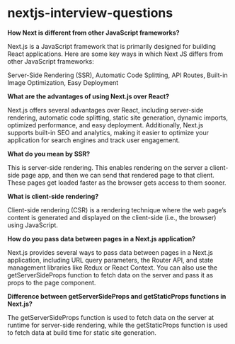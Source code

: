 # nextjs-interview-questions

**How Next is different from other JavaScript frameworks?**

Next.js is a JavaScript framework that is primarily designed for building React applications. Here are some key ways in which Next JS differs from other JavaScript frameworks:

Server-Side Rendering (SSR), 
Automatic Code Splitting, 
API Routes,
Built-in Image Optimization,
Easy Deployment

**What are the advantages of using Next.js over React?**

Next.js offers several advantages over React, including server-side rendering, automatic code splitting, static site generation, dynamic imports, optimized performance, and easy deployment. Additionally, Next.js supports built-in SEO and analytics, making it easier to optimize your application for search engines and track user engagement.

**What do you mean by SSR?**

This is server-side rendering. This enables rendering on the server a client-side page app, and then we can send that rendered page to that client. These pages get loaded faster as the browser gets access to them sooner.

**What is client-side rendering?**

Client-side rendering (CSR) is a rendering technique where the web page’s content is generated and displayed on the client-side (i.e., the browser) using JavaScript.

**How do you pass data between pages in a Next.js application?**

Next.js provides several ways to pass data between pages in a Next.js application, including URL query parameters, the Router API, and state management libraries like Redux or React Context. You can also use the getServerSideProps function to fetch data on the server and pass it as props to the page component.

**Difference between getServerSideProps and getStaticProps functions in Next.js?**

The getServerSideProps function is used to fetch data on the server at runtime for server-side rendering, while the getStaticProps function is used to fetch data at build time for static site generation.
